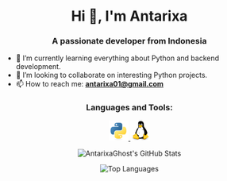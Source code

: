 <h1 align="center">Hi 👋, I'm Antarixa</h1>
<h3 align="center">A passionate developer from Indonesia</h3>

- 🌱 I’m currently learning everything about Python and backend development.
- 👯 I’m looking to collaborate on interesting Python projects.
- 📫 How to reach me: **antarixa01@gmail.com**

<h3 align="center">Languages and Tools:</h3>
<p align="center">
  <a href="https://www.python.org" target="_blank" rel="noreferrer">
    <img src="https://raw.githubusercontent.com/devicons/devicon/master/icons/python/python-original.svg" alt="python" width="40" height="40"/>
  </a>
  <a href="https://www.linux.org/" target="_blank" rel="noreferrer">
    <img src="https://raw.githubusercontent.com/devicons/devicon/master/icons/linux/linux-original.svg" alt="linux" width="40" height="40"/>
  </a>
</p>

<p align="center">
  <img src="https://github-readme-stats.vercel.app/api?username=AntarixaGhost&show_icons=true&theme=tokyonight&include_all_commits=true&count_private=true" alt="AntarixaGhost's GitHub Stats"/>
</p>
<p align="center">
  <img src="https://github-readme-stats.vercel.app/api/top-langs/?username=AntarixaGhost&layout=compact&langs_count=8&theme=tokyonight" alt="Top Languages"/>
</p>


